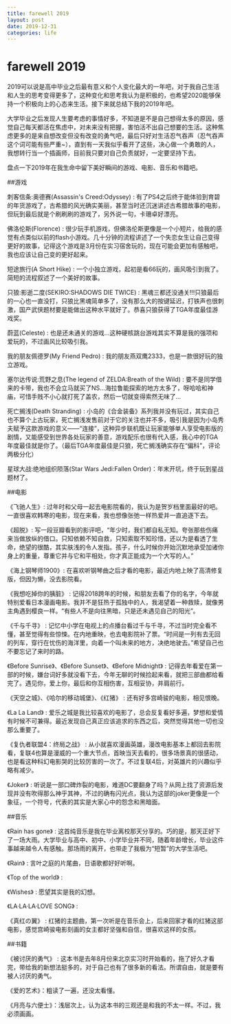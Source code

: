 ```yaml
---
title: farewell 2019
layout: post
date: 2019-12-31
categories: life
---
```


# farewell 2019

2019可以说是高中毕业之后最有意义和个人变化最大的一年吧，对于我自己生活和人生的思考变得更多了，这种变化和思考我认为是积极的，也希望2020能够保持一个积极向上的心态来生活。接下来就总结下我的2019年吧。

大学毕业之后发现人生要考虑的事情好多，不知道是不是自己想得太多的原因，感觉自己每天都活在焦虑中，对未来没有把握，害怕活不出自己想要的生活。这种焦虑更多的是来自想改变但没有改变的勇气吧，最后只好对生活忍气吞声（忍气吞声这个词可能有些严重~），直到有一天我似乎看开了这些，决心做一个勇敢的人，我想转行当一个插画师，目前我只要对自己负责就好，一定要坚持下去。

盘点一下2019年在我生命中留下美好瞬间的游戏、电影、音乐和书籍吧。

##游戏

刺客信条:奥德赛(Assassin's Creed:Odyssey) : 有了PS4之后终于能体验到育碧的年货游戏了，古希腊的风光确实美丽，甚至当时还沉迷讲述古希腊故事的电影，但玩到最后就是个刷刷刷的游戏了，另外说一句，卡珊卓好漂亮。

佛洛伦斯(Florence) : 很少玩手机游戏，但佛洛伦斯更像是一个小短片，给我的感觉有点类似以前的flash小游戏。几十分钟的流程讲述了一个失恋女生让自己变得更好的故事，记得这个游戏是3月份在实习宿舍玩的，现在可能会更加有感触吧，我也应该让自己变的更好起来。

短途旅行(A Short Hike) : 一个小独立游戏，起初是看66玩的，画风吸引到我了。简短的流程叙述了一个美好的故事。

只狼:影逝二度(SEKIRO:SHADOWS DIE TWICE) : 黑魂三都还没通关!!!只狼最后的一心也一直没打，只狼比黑魂简单多了，没有那么大的按键延迟，打铁声也很刺激，国产武侠题材要是能做出这种水平就好了。恭喜只狼获得了TGA年度最佳游戏奖。

蔚蓝(Celeste) : 也是还未通关的游戏...这种硬核跳台游戏其实不算是我的强项和爱玩的，不过画风比较吸引我。

我的朋友佩德罗(My Friend Pedro) : 我的朋友燕双鹰2333，也是一款很好玩的独立游戏。

塞尔达传说:荒野之息(The legend of ZELDA:Breath of the Wild) : 要不是同学借来的卡带，我也不会立马就买了NS...海拉鲁能探索的地方太多了，呀哈哈和神庙，可惜手贱不小心就打死了盖农，然后一切就变得索然无味了...

死亡搁浅(Death Stranding) : 小岛的《合金装备》系列我并没有玩过，其实自己也不算个上古玩家，死亡搁浅发售前对于它的关注也并不多，吸引我是因为小岛秀夫赋予这款游戏的意义——“连接”，这种异步联机既让玩家能够单人享受电影版的剧情，又能感受到世界各处玩家的善意，游戏配乐也很有代入感，我心中的TGA年度最佳就是你了。（最后TGA年度最佳是只狼，死亡搁浅确实存在“偏科”，评论两极分化）

星球大战:绝地组织陨落(Star Wars Jedi:Fallen Order)：年末开坑，终于玩到星战题材了。

##电影

《飞驰人生》: 过年时和父母一起去电影院看的，我认为是贺岁档里面最好的吧。一直很喜欢韩寒的电影，现在来看，我也想像张弛一样热爱并一直追逐下去。

《超脱》: 写一段豆瓣看到的影评吧，“年少时，我们都自私无知。夸张那些伤痛来当做放纵的借口。只知依赖不知自救，只知索取不知珍惜，还以为是看透了生命，绝望的很酷，其实肤浅的令人发指。孩子，什么时候你开始沉默地承受加诸你身上的重量，尊重它并与它和平相处，你才真正能成为一个大写的人。”

《海上钢琴师1900》: 在喜欢听钢琴曲之后才看的电影，最近内地上映了高清修复版，但因为懒，没去影院看。

《我想吃掉你的胰脏》 : 记得2018跨年的时候，和朋友去看了你的名字，今年就特别爱看日本漫画电影。我并不是狂热于孤独中的人，我渴望着一种救赎，就像男主角遇到樱良一样。“有些人不是向往黑暗，只是还未遇见自己的阳光”。

《千与千寻》 : 记忆中小学在电视上的点播台看过千与千寻，不过当时完全看不懂，甚至觉得有些惊悚。在内地重映，也去电影院补了票。“时间是一列有去无回的列车，穿行在忧伤的海洋里，向着一个叫未来的地方，决绝地驶去。”希望自己也不要忘记了来时的路。

《Before Sunrise》、《Before Sunset》、《Before Midnight》 : 记得去年看爱在第一部的时候，嫌台词好多就没看下去，今年无聊的时候捡起来看，就把三部曲都给看完了。遇见你，爱上你，最后和你互相伤害，互相妥协，并肩前行。

《天空之城》、《哈尔的移动城堡》、《红猪》 : 还有好多宫崎骏的电影，相见恨晚。

《La La Land》 : 爱乐之城是我比较喜欢的电影了，总会反复看好多遍，梦想和爱情有时候不可兼得。最近发现自己真正应该追求的东西之后，突然觉得其他一切也没那么重要了。

《复仇者联盟4：终局之战》 : 从小就喜欢漫画英雄，漫改电影基本上都回去影院看，复联4也算是漫威的一个重大节点，首映当天去看的，很多场景真的很感动，也是看这种科幻电影哭的比较厉害的一次了。不过复联4后，对英雄片的兴趣似乎略有减少。

《Joker》 : 听说是一部口碑炸裂的电影，难道DC要翻身了吗？从网上找了资源后发现并没有吹得那么神乎其神，不过的确有闪光点，我认为这部的joker更像是一个象征，一个符号，代表的其实是大家心中的怨念和黑暗面。

##音乐

《Rain has gone》 : 这首纯音乐是我在毕业离校那天分享的。巧的是，那天正好下了一场大雨。大学毕业与高中、初中、小学毕业并不同，随着年龄增长，毕业这件事越来越令人有感触。那场雨的离开，也带走了我极为“短暂”的大学生活吧。

《Rain》 : 言叶之庭的片尾曲，日语歌都好好听啊。

《Top of the world》 :

《Wishes》 : 愿望其实是我的幻想。

《LA·LA·LA·LOVE SONG》 :

《真红の翼》 : 红猪的主题曲，第一次听是在音乐会上，后来回家才看的红猪这部电影，感觉宫崎骏电影刻画的女主都好坚强和自信，很喜欢这样的女孩。

##书籍

《被讨厌的勇气》 : 这本书是去年8月份来北京实习时开始看的，拖了好久才看完，带给我的新想法挺多的，对于自己也有了很多新的看法。所谓自由，就是要有被人讨厌的勇气。

《爱的艺术》：粗读了一遍，还没太看懂。

《月亮与六便士》：浅层次上，认为这本书的三观还是和我的不太一样。不过，我必须画画。